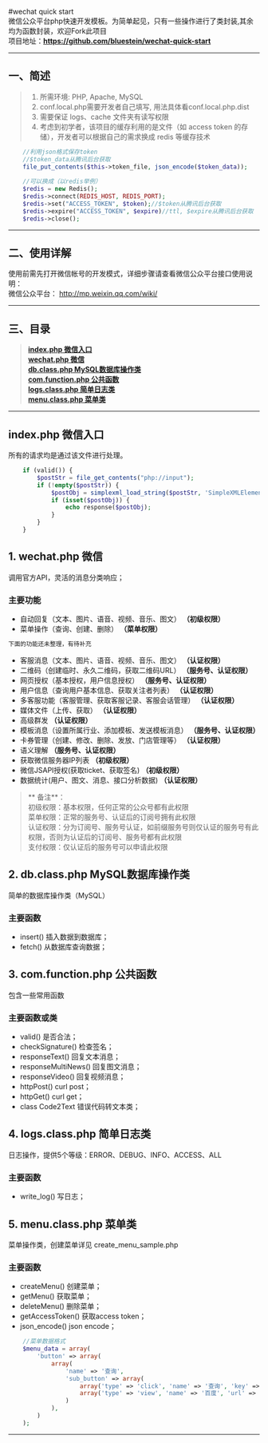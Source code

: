 #wechat quick start  
微信公众平台php快速开发模板。为简单起见，只有一些操作进行了类封装,其余均为函数封装，欢迎Fork此项目  
项目地址：**https://github.com/bluestein/wechat-quick-start**

---

## 一、简述
> 1. 所需环境: PHP, Apache, MySQL  
> 2. conf.local.php需要开发者自己填写, 用法具体看conf.local.php.dist
> 3. 需要保证 logs、cache 文件夹有读写权限
> 4. 考虑到初学者，该项目的缓存利用的是文件（如 access token 的存储），开发者可以根据自己的需求换成 redis 等缓存技术  

```php
    //利用json格式保存token
    //$token_data从腾讯后台获取
    file_put_contents($this->token_file, json_encode($token_data));
    
    //可以换成（以redis举例）
    $redis = new Redis();
    $redis->connect(REDIS_HOST, REDIS_PORT);
    $redis->set("ACCESS_TOKEN", $token);//$token从腾讯后台获取
    $redis->expire("ACCESS_TOKEN", $expire)//ttl, $expire从腾讯后台获取
    $redis->close();    
```
---

## 二、使用详解
使用前需先打开微信帐号的开发模式，详细步骤请查看微信公众平台接口使用说明：  
微信公众平台： http://mp.weixin.qq.com/wiki/

---

## 三、目录
> **[index.php 微信入口](#user-content-indexphp-微信入口)**  
> **[wechat.php 微信](#user-content-1-wechatphp-微信)**  
> **[db.class.php MySQL数据库操作类](#user-content-2-dbclassphp-mysql数据库操作类)**  
> **[com.function.php 公共函数](#user-content-3-comfunctionphp-公共函数)**  
> **[logs.class.php 简单日志类](#user-content-4-logsclassphp-简单日志类)**  
> **[menu.class.php 菜单类](#user-content-5-menuclassphp-菜单类)**

---

## index.php 微信入口
所有的请求均是通过该文件进行处理。
```php
    if (valid()) {
        $postStr = file_get_contents("php://input");
        if (!empty($postStr)) {
            $postObj = simplexml_load_string($postStr, 'SimpleXMLElement', LIBXML_NOCDATA);
            if (isset($postObj)) {
                echo response($postObj);
            }
        }
    }
```

## 1. wechat.php 微信
调用官方API，灵活的消息分类响应；

### 主要功能
- 自动回复（文本、图片、语音、视频、音乐、图文） **（初级权限）**
- 菜单操作（查询、创建、删除） **（菜单权限）**

```bash
下面的功能还未整理，有待补充
```
- 客服消息（文本、图片、语音、视频、音乐、图文） **（认证权限）**
- 二维码（创建临时、永久二维码，获取二维码URL） **（服务号、认证权限）**
- 网页授权（基本授权，用户信息授权） **（服务号、认证权限）**
- 用户信息（查询用户基本信息、获取关注者列表） **（认证权限）**
- 多客服功能（客服管理、获取客服记录、客服会话管理） **（认证权限）**
- 媒体文件（上传、获取） **（认证权限）**
- 高级群发 **（认证权限）**
- 模板消息（设置所属行业、添加模板、发送模板消息） **（服务号、认证权限）**
- 卡券管理（创建、修改、删除、发放、门店管理等） **（认证权限）**
- 语义理解 **（服务号、认证权限）**
- 获取微信服务器IP列表 **（初级权限）**  
- 微信JSAPI授权(获取ticket、获取签名) **（初级权限）**  
- 数据统计(用户、图文、消息、接口分析数据) **（认证权限）**

> ** 备注**：  
> 初级权限：基本权限，任何正常的公众号都有此权限  
> 菜单权限：正常的服务号、认证后的订阅号拥有此权限  
> 认证权限：分为订阅号、服务号认证，如前缀服务号则仅认证的服务号有此权限，否则为认证后的订阅号、服务号都有此权限  
> 支付权限：仅认证后的服务号可以申请此权限

## 2. db.class.php MySQL数据库操作类
简单的数据库操作类（MySQL）

### 主要函数
- insert() 插入数据到数据库；
- fetch() 从数据库查询数据；

## 3. com.function.php 公共函数
包含一些常用函数

### 主要函数或类
- valid() 是否合法；
- checkSignature() 检查签名；
- responseText() 回复文本消息；
- responseMultiNews() 回复图文消息；
- responseVideo() 回复视频消息；
- httpPost() curl post；
- httpGet() curl get；
- class Code2Text 错误代码转文本类；

## 4. logs.class.php 简单日志类
日志操作，提供5个等级：ERROR、DEBUG、INFO、ACCESS、ALL

### 主要函数
- write_log() 写日志；

## 5. menu.class.php 菜单类
菜单操作类，创建菜单详见 create_menu_sample.php

### 主要函数
- createMenu() 创建菜单；
- getMenu() 获取菜单；
- deleteMenu() 删除菜单；
- getAccessToken() 获取access token；
- json_encode() json encode；  

```php
    //菜单数据格式
    $menu_data = array(
        'button' => array(
            array(
                'name' => '查询',
                'sub_button' => array(
                    array('type' => 'click', 'name' => '查询', 'key' => 'MENU_CX'),
                    array('type' => 'view', 'name' => '百度', 'url' => 'http://www.baidu.com'),
                )
            ),
        )
    );
```  
---
